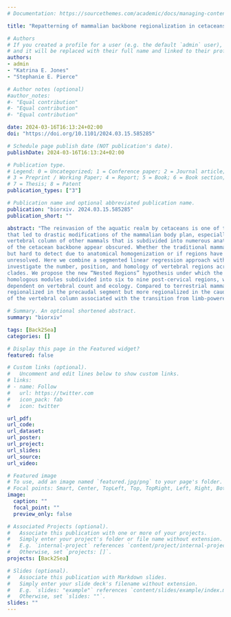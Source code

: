 ```yaml
---
# Documentation: https://sourcethemes.com/academic/docs/managing-content/

title: "Repatterning of mammalian backbone regionalization in cetaceans"

# Authors
# If you created a profile for a user (e.g. the default `admin` user), write the username (folder name) here 
# and it will be replaced with their full name and linked to their profile.
authors: 
- admin
- "Katrina E. Jones"
- "Stephanie E. Pierce"

# Author notes (optional)
#author_notes:
#- "Equal contribution"
#- "Equal contribution"
#- "Equal contribution"

date: 2024-03-16T16:13:24+02:00
doi: "https://doi.org/10.1101/2024.03.15.585285"

# Schedule page publish date (NOT publication's date).
publishDate: 2024-03-16T16:13:24+02:00

# Publication type.
# Legend: 0 = Uncategorized; 1 = Conference paper; 2 = Journal article;
# 3 = Preprint / Working Paper; 4 = Report; 5 = Book; 6 = Book section;
# 7 = Thesis; 8 = Patent
publication_types: ["3"]

# Publication name and optional abbreviated publication name.
publication: "biorxiv. 2024.03.15.585285"
publication_short: ""

abstract: "The reinvasion of the aquatic realm by cetaceans is one of the most iconic ecological transitions 
that led to drastic modifications of the mammalian body plan, especially the axial skeleton. Relative to the 
vertebral column of other mammals that is subdivided into numerous anatomical regions, regional boundaries 
of the cetacean backbone appear obscured. Whether the traditional mammalian regions are present in cetaceans 
but hard to detect due to anatomical homogenization or if regions have been entirely repatterned remains 
unresolved. Here we combine a segmented linear regression approach with spectral clustering to quantitatively 
investigate the number, position, and homology of vertebral regions across species from all major cetacean 
clades. We propose the new “Nested Regions” hypothesis under which the cetacean backbone is composed of six 
homologous modules subdivided into six to nine post-cervical regions, with the degree of regionalization 
dependent on vertebral count and ecology. Compared to terrestrial mammals, the cetacean backbone is less 
regionalized in the precaudal segment but more regionalized in the caudal segment, indicating repatterning 
of the vertebral column associated with the transition from limb-powered to axial-driven locomotion."

# Summary. An optional shortened abstract.
summary: "biorxiv"

tags: [Back2Sea]
categories: []

# Display this page in the Featured widget?
featured: false

# Custom links (optional).
#   Uncomment and edit lines below to show custom links.
# links:
# - name: Follow
#   url: https://twitter.com
#   icon_pack: fab
#   icon: twitter

url_pdf:
url_code:
url_dataset:
url_poster:
url_project:
url_slides:
url_source:
url_video:

# Featured image
# To use, add an image named `featured.jpg/png` to your page's folder. 
# Focal points: Smart, Center, TopLeft, Top, TopRight, Left, Right, BottomLeft, Bottom, BottomRight.
image:
  caption: ""
  focal_point: ""
  preview_only: false

# Associated Projects (optional).
#   Associate this publication with one or more of your projects.
#   Simply enter your project's folder or file name without extension.
#   E.g. `internal-project` references `content/project/internal-project/index.md`.
#   Otherwise, set `projects: []`.
projects: [Back2Sea]

# Slides (optional).
#   Associate this publication with Markdown slides.
#   Simply enter your slide deck's filename without extension.
#   E.g. `slides: "example"` references `content/slides/example/index.md`.
#   Otherwise, set `slides: ""`.
slides: ""
---
```


